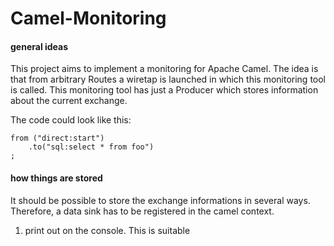 # Camel-Monitoring


#### general ideas
This project aims to implement a monitoring for Apache Camel.
The idea is that from arbitrary Routes a wiretap is launched in which this monitoring tool is called.
This monitoring tool has just a Producer which stores information about the current exchange.

The code could look like this:
```
from ("direct:start")
    .to("sql:select * from foo")
;
```

#### how things are stored
It should be possible to store the exchange informations in several ways. Therefore, a data sink has to be registered in the camel context.

1. print out on the console. This is suitable

